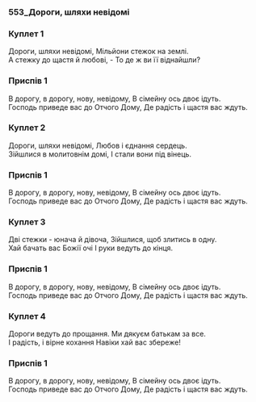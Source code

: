 ### 553_Дороги, шляхи невідомі
### Куплет 1
Дороги, шляхи невідомі, Мільйони стежок на землі. <br/>А стежку до щастя й любові, - То де ж ви її віднайшли?
### Приспів 1
В дорогу, в дорогу, нову, невідому, В сімейну ось двоє ідуть. <br/>Господь приведе вас до Отчого Дому, Де радість і щастя вас ждуть.
### Куплет 2
Дороги, шляхи невідомі, Любов і єднання сердець. <br/>Зійшлися в молитовнім домі, І стали вони під вінець.
### Приспів 1
В дорогу, в дорогу, нову, невідому, В сімейну ось двоє ідуть. <br/>Господь приведе вас до Отчого Дому, Де радість і щастя вас ждуть.
### Куплет 3
Дві стежки - юнача й дівоча, Зійшлися, щоб злитись в одну. <br/>Хай бачать вас Божії очі І руки ведуть до кінця.
### Приспів 1
В дорогу, в дорогу, нову, невідому, В сімейну ось двоє ідуть. <br/>Господь приведе вас до Отчого Дому, Де радість і щастя вас ждуть.
### Куплет 4
Дороги ведуть до прощання. Ми дякуєм батькам за все. <br/>І радість, і вірне кохання Навіки хай вас збереже!
### Приспів 1
В дорогу, в дорогу, нову, невідому, В сімейну ось двоє ідуть. <br/>Господь приведе вас до Отчого Дому, Де радість і щастя вас ждуть.
